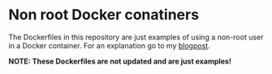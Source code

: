 # Non root Docker conatiners

The Dockerfiles in this repository are just examples of using a non-root user in a Docker container. For an explanation go to my [blogpost](https://zawadidone.nl/2020/08/15/how-to-use-non-root-docker-containers.html).

**NOTE: These Dockerfiles are not updated and are just examples!**
